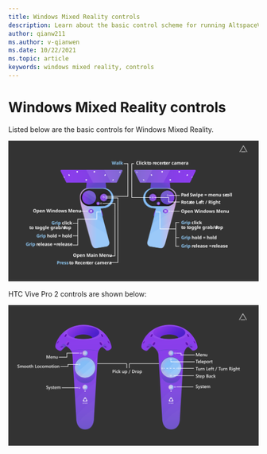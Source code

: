 ```yaml
---
title: Windows Mixed Reality controls
description: Learn about the basic control scheme for running AltspaceVR using Windows Mixed Reality motion controllers.
author: qianw211
ms.author: v-qianwen
ms.date: 10/22/2021
ms.topic: article
keywords: windows mixed reality, controls
---
```


# Windows Mixed Reality controls

Listed below are the basic controls for Windows Mixed Reality.

![Right and left windows mixed reality motion controllers with action callouts for each button and input mechanism](images/windows-mixed-controls.svg)

HTC Vive Pro 2 controls are shown below:

![HTC Vive Pro 2 controls](images/htc-vive-controls.svg)